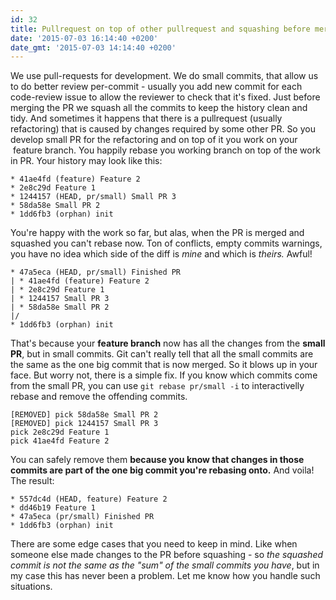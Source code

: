 ```yaml
---
id: 32
title: Pullrequest on top of other pullrequest and squashing before merge
date: '2015-07-03 16:14:40 +0200'
date_gmt: '2015-07-03 14:14:40 +0200'
---
```


We use pull-requests for development. We do small commits, that allow us to do better review per-commit - usually you add new commit for each code-review issue to allow the reviewer to check that it's fixed. Just before merging the PR we squash all the commits to keep the history clean and tidy. And sometimes it happens that there is a pullrequest (usually refactoring) that is caused by changes required by some other PR. So you develop small PR for the refactoring and on top of it you work on your  feature branch. You happily rebase you working branch on top of the work in PR. Your history may look like this:

```
* 41ae4fd (feature) Feature 2
* 2e8c29d Feature 1
* 1244157 (HEAD, pr/small) Small PR 3
* 58da58e Small PR 2
* 1dd6fb3 (orphan) init
```

You're happy with the work so far, but alas, when the PR is merged and squashed you can't rebase now. Ton of conflicts, empty commits warnings, you have no idea which side of the diff is <em>mine</em> and which is <em>theirs. </em>Awful!

```
* 47a5eca (HEAD, pr/small) Finished PR
| * 41ae4fd (feature) Feature 2
| * 2e8c29d Feature 1
| * 1244157 Small PR 3
| * 58da58e Small PR 2
|/
* 1dd6fb3 (orphan) init
```

That's because your <strong>feature branch</strong> now has all the changes from the <strong>small PR</strong>, but in small commits. Git can't really tell that all the small commits are the same as the one big commit that is now merged. So it blows up in your face. But worry not, there is a simple fix. If you know which commits come from the small PR, you can use <code>git rebase pr/small -i</code> to interactivelly rebase and remove the offending commits.

```
[REMOVED] pick 58da58e Small PR 2
[REMOVED] pick 1244157 Small PR 3
pick 2e8c29d Feature 1
pick 41ae4fd Feature 2
```

You can safely remove them <strong>because you know that changes in those commits are part of the one big commit you're rebasing onto.</strong> And voila! The result:

```
* 557dc4d (HEAD, feature) Feature 2
* dd46b19 Feature 1
* 47a5eca (pr/small) Finished PR
* 1dd6fb3 (orphan) init
```

There are some edge cases that you need to keep in mind. Like when someone else made changes to the PR before squashing - so <em>the squashed commit is not the same as the "sum" of the small commits you have</em>, but in my case this has never been a problem. Let me know how you handle such situations.

